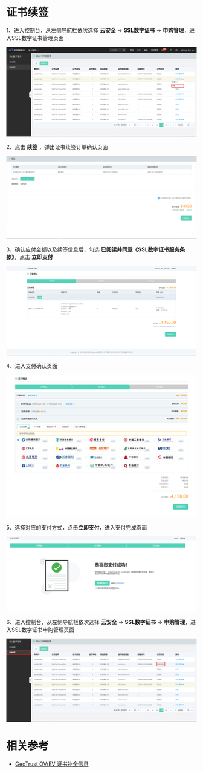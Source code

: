 # 证书续签

1、进入控制台，从左侧导航栏依次选择 **云安全** -> **SSL数字证书** -> **申购管理**，进入SSL数字证书管理页面

![申购管理2](/image/SSL-Certification/申购管理2.png)

2、点击 **续签** ，弹出证书续签订单确认页面

![证书续签](/image/SSL-Certification/证书续签.png)

3、确认应付金额以及续签信息后，勾选 **已阅读并同意《SSL数字证书服务条款》**，点击 **立即支付**

![支付页面2](/image/SSL-Certification/支付页面2.png)

4、进入支付确认页面

![支付确认2](/image/SSL-Certification/支付确认2.png)

5、选择对应的支付方式，点击**立即支付**，进入支付完成页面

![支付完成2](/image/SSL-Certification/支付完成2.png)

6、进入控制台，从左侧导航栏依次选择 **云安全** -> **SSL数字证书** -> **申购管理**，进入SSL数字证书申购管理页面

![申购管理3](/image/SSL-Certification/申购管理3.png)

# 相关参考

- [GeoTrust OV/EV 证书补全信息](https://docs.jdcloud.com/cn/ssl-certificate/geotrust-oev-complete)